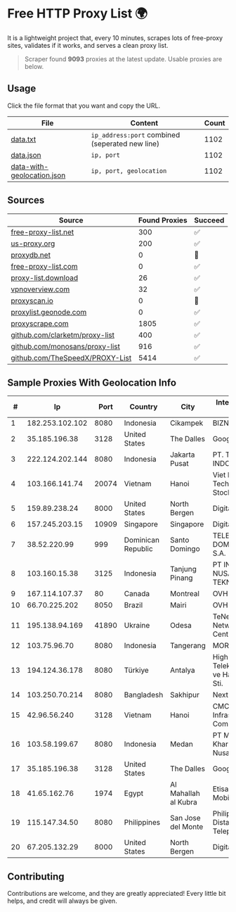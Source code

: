 
# Free HTTP Proxy List 🌍

It is a lightweight project that, every 10 minutes, scrapes lots of free-proxy sites, validates if it works, and serves a clean proxy list.


> Scraper found **9093** proxies at the latest update. Usable proxies are below.

## Usage

Click the file format that you want and copy the URL.


|File|Content|Count|
|----|-------|-----|
|[data.txt](https://raw.githubusercontent.com/themiralay/Proxy-List-World/master/data.txt)|`ip_address:port` combined (seperated new line)|1102|
|[data.json](https://raw.githubusercontent.com/themiralay/Proxy-List-World/master/data.json)|`ip, port`|1102|
|[data-with-geolocation.json](https://raw.githubusercontent.com/themiralay/Proxy-List-World/master/data-with-geolocation.json)|`ip, port, geolocation`|1102|

## Sources

|Source|Found Proxies|Succeed|
|------|-------------|-------|
|[free-proxy-list.net](https://free-proxy-list.net)|300|✅|
|[us-proxy.org](https://www.us-proxy.org)|200|✅|
|[proxydb.net](http://proxydb.net)|0|🚫|
|[free-proxy-list.com](https://free-proxy-list.com/?page=&port=&type%5B%5D=http&type%5B%5D=https&up_time=0&search=Search)|0|✅|
|[proxy-list.download](https://www.proxy-list.download/HTTP)|26|✅|
|[vpnoverview.com](https://vpnoverview.com/privacy/anonymous-browsing/free-proxy-servers)|32|✅|
|[proxyscan.io](https://www.proxyscan.io)|0|🚫|
|[proxylist.geonode.com](https://proxylist.geonode.com/api/proxy-list?limit=300&page=1&sort_by=lastChecked&sort_type=desc&protocols=http,https)|0|✅|
|[proxyscrape.com](https://api.proxyscrape.com/v2/?request=displayproxies&protocol=http&timeout=10000&country=all&ssl=all&anonymity=all)|1805|✅|
|[github.com/clarketm/proxy-list](https://raw.githubusercontent.com/clarketm/proxy-list/master/proxy-list-raw.txt)|400|✅|
|[github.com/monosans/proxy-list](https://raw.githubusercontent.com/monosans/proxy-list/main/proxies/http.txt)|916|✅|
|[github.com/TheSpeedX/PROXY-List](https://raw.githubusercontent.com/TheSpeedX/PROXY-List/master/http.txt)|5414|✅|


## Sample Proxies With Geolocation Info

|#|Ip|Port|Country|City|Internet Service Provider|
|-|--|----|-------|----|-------------------------|
|1|182.253.102.102|8080|Indonesia|Cikampek|BIZNET|
|2|35.185.196.38|3128|United States|The Dalles|Google LLC|
|3|222.124.202.144|8080|Indonesia|Jakarta Pusat|PT. TELKOM INDONESIA|
|4|103.166.141.74|20074|Vietnam|Hanoi|Viet NAM Cloud Technology Joint Stock Company|
|5|159.89.238.24|8000|United States|North Bergen|DigitalOcean, LLC|
|6|157.245.203.15|10909|Singapore|Singapore|DigitalOcean, LLC|
|7|38.52.220.99|999|Dominican Republic|Santo Domingo|TELECABLE DOMINICANO, S.A.|
|8|103.160.15.38|3125|Indonesia|Tanjung Pinang|PT INFORMASI NUSANTARA TEKNOLOGI|
|9|167.114.107.37|80|Canada|Montreal|OVH SAS|
|10|66.70.225.202|8050|Brazil|Mairi|OVH Hosting|
|11|195.138.94.169|41890|Ukraine|Odesa|TeNeT Networking Centre|
|12|103.75.96.70|8080|Indonesia|Tangerang|MORATELINDO|
|13|194.124.36.178|8080|Türkiye|Antalya|High Speed Telekomunikasyon ve Hab. Hiz. Ltd. Sti.|
|14|103.250.70.214|8080|Bangladesh|Sakhipur|Next Online Ltd.|
|15|42.96.56.240|3128|Vietnam|Hanoi|CMC Telecom Infrastructure Company|
|16|103.58.199.67|8080|Indonesia|Medan|PT Media Kharisma Nusantara|
|17|35.185.196.38|3128|United States|The Dalles|Google LLC|
|18|41.65.162.76|1974|Egypt|Al Mahallah al Kubra|Etisalat Misr Mobile BB|
|19|115.147.34.50|8080|Philippines|San Jose del Monte|Philippine Long Distance Telephone Co.|
|20|67.205.132.29|8000|United States|North Bergen|DigitalOcean, LLC|



## Contributing

Contributions are welcome, and they are greatly appreciated! Every
little bit helps, and credit will always be given.

